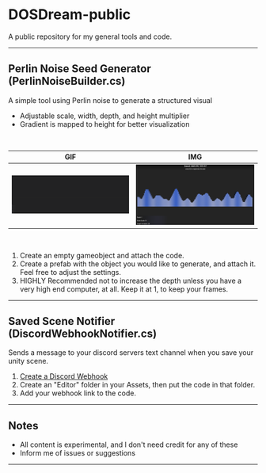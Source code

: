 # DOSDream-public

A public repository for my general tools and code.

---

## Perlin Noise Seed Generator (PerlinNoiseBuilder.cs)

A simple tool using Perlin noise to generate a structured visual

- Adjustable scale, width, depth, and height multiplier
- Gradient is mapped to height for better visualization

<br>

| GIF                                      | IMG                             |
| ---------------------------------------- | ------------------------------------------ |
| <img src="https://github.com/dipher34/DOSDream-public/blob/main/Resources/Readme/Example.gif?raw=true" width="400"/> | <img src="https://github.com/dipher34/DOSDream-public/blob/main/Resources/Readme/Example.png?raw=true" width="400"/> |

<br>

1. Create an empty gameobject and attach the code.
2. Create a prefab with the object you would like to generate, and attach it. Feel free to adjust the settings.
3. HIGHLY Recommended not to increase the depth unless you have a very high end computer, at all. Keep it at 1, to keep your frames.

---

## Saved Scene Notifier (DiscordWebhookNotifier.cs)

Sends a message to your discord servers text channel when you save your unity scene.
1. <a href="url">[Create a Discord Webhook](https://support.discord.com/hc/en-us/articles/228383668-Intro-to-Webhooks)</a><br>
2. Create an "Editor" folder in your Assets, then put the code in that folder.
3. Add your webhook link to the code.

---

## Notes

- All content is experimental, and I don't need credit for any of these
- Inform me of issues or suggestions
---
